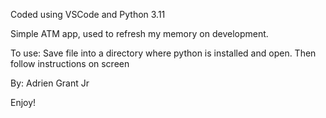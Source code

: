 Coded using VSCode and Python 3.11

Simple ATM app, used to refresh my memory on development.

To use: Save file into a directory where python is installed and open. Then follow instructions on screen

By: Adrien Grant Jr

Enjoy!
